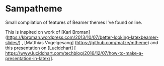 # Sampatheme
Small compilation of features of Beamer themes I've found online. 

This is inspired on work of [Karl Broman] (https://kbroman.wordpress.com/2013/10/07/better-looking-latexbeamer-slides/) , [Matthias Vogelgesang] (https://github.com/matze/mtheme) and this presentation on [Lucidchart] [ https://www.lucidchart.com/techblog/2016/12/07/how-to-make-a-presentation-in-latex/].
